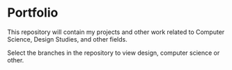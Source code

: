 # Portfolio
This repository will contain my projects and other work related to Computer Science, Design Studies, and other fields.

Select the branches in the repository to view design, computer science or other.